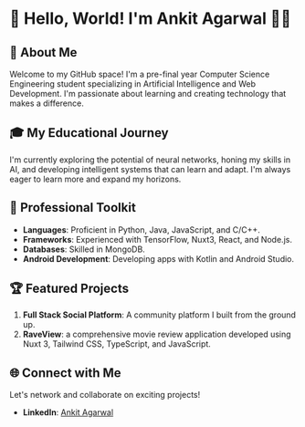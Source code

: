 # 👋 Hello, World! I'm Ankit Agarwal 👨‍💻

## 🚀 About Me
Welcome to my GitHub space! I'm a pre-final year Computer Science Engineering student specializing in Artificial Intelligence and Web Development. I'm passionate about learning and creating technology that makes a difference.

## 🎓 My Educational Journey
I'm currently exploring the potential of neural networks, honing my skills in AI, and developing intelligent systems that can learn and adapt. I'm always eager to learn more and expand my horizons.

## 💼 Professional Toolkit
- **Languages**: Proficient in Python, Java, JavaScript, and C/C++.
- **Frameworks**: Experienced with TensorFlow, Nuxt3, React, and Node.js.
- **Databases**: Skilled in MongoDB.
- **Android Development**: Developing apps with Kotlin and Android Studio.

## 🏆 Featured Projects
1. **Full Stack Social Platform**: A community platform I built from the ground up.
2. **RaveView**:  a comprehensive movie review application developed using Nuxt 3, Tailwind CSS,
TypeScript, and JavaScript.

## 🌐 Connect with Me
Let's network and collaborate on exciting projects!
- **LinkedIn**: [Ankit Agarwal](https://www.linkedin.com/in/ankit-agarwal-52552b237/)


